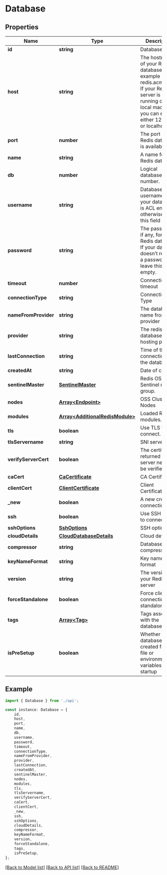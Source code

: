 # Database


## Properties

Name | Type | Description | Notes
------------ | ------------- | ------------- | -------------
**id** | **string** | Database id. | [default to undefined]
**host** | **string** | The hostname of your Redis database, for example redis.acme.com. If your Redis server is running on your local machine, you can enter either 127.0.0.1 or localhost. | [default to 'localhost']
**port** | **number** | The port your Redis database is available on. | [default to 6379]
**name** | **string** | A name for your Redis database. | [default to undefined]
**db** | **number** | Logical database number. | [optional] [default to undefined]
**username** | **string** | Database username, if your database is ACL enabled, otherwise leave this field empty. | [optional] [default to undefined]
**password** | **string** | The password, if any, for your Redis database. If your database doesn’t require a password, leave this field empty. | [optional] [default to undefined]
**timeout** | **number** | Connection timeout | [optional] [default to 30000]
**connectionType** | **string** | Connection Type | [default to ConnectionTypeEnum_Standalone]
**nameFromProvider** | **string** | The database name from provider | [optional] [default to undefined]
**provider** | **string** | The redis database hosting provider | [optional] [default to undefined]
**lastConnection** | **string** | Time of the last connection to the database. | [default to undefined]
**createdAt** | **string** | Date of creation | [default to undefined]
**sentinelMaster** | [**SentinelMaster**](SentinelMaster.md) | Redis OSS Sentinel master group. | [optional] [default to undefined]
**nodes** | [**Array&lt;Endpoint&gt;**](Endpoint.md) | OSS Cluster Nodes | [optional] [default to undefined]
**modules** | [**Array&lt;AdditionalRedisModule&gt;**](AdditionalRedisModule.md) | Loaded Redis modules. | [optional] [default to undefined]
**tls** | **boolean** | Use TLS to connect. | [optional] [default to undefined]
**tlsServername** | **string** | SNI servername | [optional] [default to undefined]
**verifyServerCert** | **boolean** | The certificate returned by the server needs to be verified. | [optional] [default to false]
**caCert** | [**CaCertificate**](CaCertificate.md) | CA Certificate | [optional] [default to undefined]
**clientCert** | [**ClientCertificate**](ClientCertificate.md) | Client Certificate | [optional] [default to undefined]
**_new** | **boolean** | A new created connection | [optional] [default to false]
**ssh** | **boolean** | Use SSH tunnel to connect. | [optional] [default to undefined]
**sshOptions** | [**SshOptions**](SshOptions.md) | SSH options | [optional] [default to undefined]
**cloudDetails** | [**CloudDatabaseDetails**](CloudDatabaseDetails.md) | Cloud details | [optional] [default to undefined]
**compressor** | **string** | Database compressor | [optional] [default to CompressorEnum_None]
**keyNameFormat** | **string** | Key name format | [optional] [default to KeyNameFormatEnum_Unicode]
**version** | **string** | The version your Redis server | [optional] [default to undefined]
**forceStandalone** | **boolean** | Force client connection as standalone | [optional] [default to undefined]
**tags** | [**Array&lt;Tag&gt;**](Tag.md) | Tags associated with the database. | [optional] [default to undefined]
**isPreSetup** | **boolean** | Whether the database was created from a file or environment variables at startup | [optional] [default to undefined]

## Example

```typescript
import { Database } from './api';

const instance: Database = {
    id,
    host,
    port,
    name,
    db,
    username,
    password,
    timeout,
    connectionType,
    nameFromProvider,
    provider,
    lastConnection,
    createdAt,
    sentinelMaster,
    nodes,
    modules,
    tls,
    tlsServername,
    verifyServerCert,
    caCert,
    clientCert,
    _new,
    ssh,
    sshOptions,
    cloudDetails,
    compressor,
    keyNameFormat,
    version,
    forceStandalone,
    tags,
    isPreSetup,
};
```

[[Back to Model list]](../README.md#documentation-for-models) [[Back to API list]](../README.md#documentation-for-api-endpoints) [[Back to README]](../README.md)
